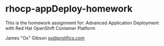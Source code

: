# rhocp-appDeploy-homework
This is the homework assignment for: 
Advanced Application Deployment with Red Hat OpenShift Container Platform

James "Ox" Gibson
ox@prolifics.com

